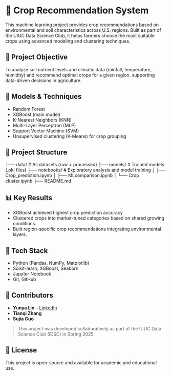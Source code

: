 # 🌽 Crop Recommendation System

This machine learning project provides crop recommendations based on environmental and soil characteristics across U.S. regions. Built as part of the UIUC Data Science Club, it helps farmers choose the most suitable crops using advanced modeling and clustering techniques.

## 🚀 Project Objective

To analyze soil nutrient levels and climatic data (rainfall, temperature, humidity) and recommend optimal crops for a given region, supporting data-driven decisions in agriculture.

## 🧠 Models & Techniques

- Random Forest
- XGBoost (main model)
- K-Nearest Neighbors (KNN)
- Multi-Layer Perceptron (MLP)
- Support Vector Machine (SVM)
- Unsupervised clustering (K-Means) for crop grouping

## 📁 Project Structure

├── data/ # All datasets (raw + processed)
├── models/ # Trained models (.pkl files)
├── notebooks/ # Exploratory analysis and model training
│ ├── Crop_prediction.ipynb
│ ├── MLcomparison.ipynb
│ └── Crop cluster.ipynb
├── README.md


## 📊 Key Results

- XGBoost achieved highest crop prediction accuracy.
- Clustered crops into market-tuned categories based on shared growing conditions.
- Built region-specific crop recommendations integrating environmental layers.

## 🔧 Tech Stack

- Python (Pandas, NumPy, Matplotlib)
- Scikit-learn, XGBoost, Seaborn
- Jupyter Notebook
- Git, GitHub

## 🤝 Contributors

- **Yunya Lin** – [LinkedIn](https://www.linkedin.com/in/yoyo-lin-631889299/)  
- **Tianqi Zhang**  
- **Sujia Guo**

> This project was developed collaboratively as part of the UIUC Data Science Club (IDSC) in Spring 2025.

## 📜 License

This project is open-source and available for academic and educational use.
